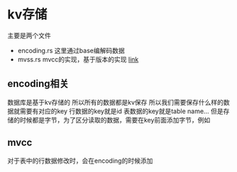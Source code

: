 
# kv存储
主要是两个文件
- encoding.rs 这里通过base编解码数据
- mvss.rs mvcc的实现，基于版本的实现  [link](https://levelup.gitconnected.com/implementing-your-own-transactions-with-mvcc-bba11cab8e70)

## encoding相关
数据库是基于kv存储的 所以所有的数据都是kv保存
所以我们需要保存什么样的数据就需要有对应的key
行数据的key就是id
表数据的key就是table name...
但是存储的时候都是字节，为了区分读取的数据，需要在key前面添加字节，例如 
## mvcc
对于表中的行数据修改时，会在encoding的时候添加
